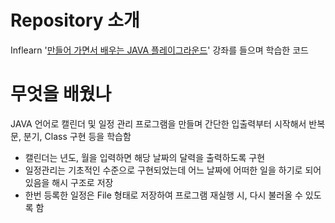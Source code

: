 # Repository 소개
Inflearn '[만들어 가면서 배우는 JAVA 플레이그라운드](https://www.inflearn.com/course/java-codesquad/dashboard)' 강좌를 들으며 학습한 코드



# 무엇을 배웠나
JAVA 언어로 캘린더 및 일정 관리 프로그램을 만들며 간단한 입출력부터 시작해서 반복문, 분기, Class 구현 등을 학습함
- 캘린더는 년도, 월을 입력하면 해당 날짜의 달력을 출력하도록 구현
- 일정관리는 기초적인 수준으로 구현되었는데 어느 날짜에 어떠한 일을 하기로 되어있음을 해시 구조로 저장
- 한번 등록한 일정은 File 형태로 저장하여 프로그램 재실행 시, 다시 불러올 수 있도록 함

